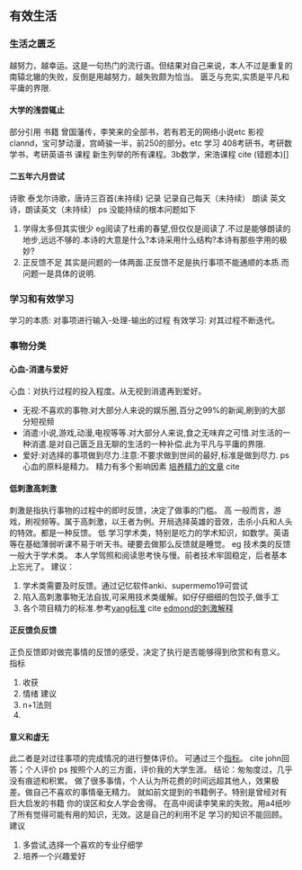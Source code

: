 ##  有效生活
### 生活之匮乏
越努力，越幸运。这是一句热门的流行语。但结果对自己来说，本人不过是重复的南辕北辙的失败，反倒是用越努力，越失败颇为恰当。
匮乏与充实,实质是平凡和平庸的界限.
#### 大学的浅尝辄止
部分引用
书籍  曾国藩传，李笑来的全部书，若有若无的网络小说etc
影视  clannd，宝可梦动漫，宫崎骏一半，前250的部分。etc
学习  408考研书，考研数学书，考研英语书
课程  新生列举的所有课程。3b数学，宋浩课程
cite (错题本)[]

#### 二五年六月尝试
诗歌 泰戈尔诗歌，唐诗三百首(未持续)
记录 记录自己每天（未持续）
朗读 英文诗，朗读英文（未持续）
ps  没能持续的根本问题如下
1. 学得太多但其实很少  eg阅读了杜甫的春望,但仅仅是阅读了.不过是能够朗读的地步,远远不够的.本诗的大意是什么?本诗采用什么结构?本诗有那些字用的极妙?
2. 正反馈不足  其实是问题的一体两面.正反馈不足是执行事项不能通顺的本质.而问题一是具体的说明.
### 学习和有效学习
学习的本质: 对事项进行输入-处理-输出的过程
有效学习: 对其过程不断迭代。
### 事物分类
#### 心血-消遣与爱好
心血：对执行过程的投入程度。从无视到消遣再到爱好。
* 无视:不喜欢的事物.对大部分人来说的娱乐圈,百分之99%的新闻,刷到的大部分短视频
* 消遣:小说,游戏,动漫,电视等等.对大部分人来说,食之无味弃之可惜.对生活的一种消遣.是对自己匮乏且无聊的生活的一种补偿.此为平凡与平庸的界限.
* 爱好:对选择的事项做到尽力.注意:不要求做到世间的最好,标准是做到尽力.
ps 心血的原料是精力。
精力有多个影响因素 [培养精力的文章](https://www.zhihu.com/question/603822135/answer/3510515934)
cite
#### 低刺激高刺激
刺激是指执行事物的过程中的即时反馈，决定了做事的门槛。
高 一般而言，游戏，刷视频等。属于高刺激，以王者为例。开局选择英雄的音效，击杀小兵和人头的特效。都是一种反馈。
低 学习学术类，特别是吃力的学术知识，如数学。英语等在基础薄弱听课不易于听天书。硬要去做那么反馈就是睡觉。
eg  技术类的反馈一般大于学术类。
本人学驾照和阅读思考快与慢。前者技术牢固稳定，后者基本上忘光了。
建议：
1. 学术类需要及时反馈。通过记忆软件anki、supermemo19可尝试
2. 陷入高刺激事物无法自拔,可采用技术类缓解。如仔仔细细的包饺子,做手工
3. 各个项目精力的标准.参考[yang标准]()
cite [edmond的刺激解释]()
####  正反馈负反馈
正负反馈即对做完事情的反馈的感受，决定了执行是否能够得到欣赏和有意义。
指标
1. 收获
2. 情绪 
建议
1. n+1法则
2. 
####  意义和虚无
此二者是对过往事项的完成情况的进行整体评价。
可通过三个[指标]()。
cite  john回答；个人评价
ps 按照个人的三方面，评价我的大学生涯。
结论：匆匆度过，几乎没有痕迹和积累。
做了很多事情，个人认为所花费的时间远超其他人，效果极差。做自己不喜欢的事情毫无精力。
就如前文提到的书籍例子。特别是曾经对有巨大启发的书籍 你的误区和女人学会舍得。
在高中阅读李笑来的失败。用a4纸吵了所有觉得可能有用的知识，无效。这是自己的利用不足
学习的知识不能回顾。
建议
1. 多尝试,选择一个喜欢的专业仔细学
2. 培养一个兴趣爱好

